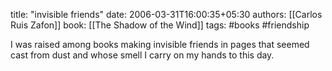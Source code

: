 
title: "invisible friends"
date: 2006-03-31T16:00:35+05:30
authors: [[Carlos Ruis Zafon]]
book: [[The Shadow of the Wind]]
tags: #books #friendship 

I was raised among books making invisible friends in pages that seemed cast from dust and whose smell I carry on my hands to this day.
